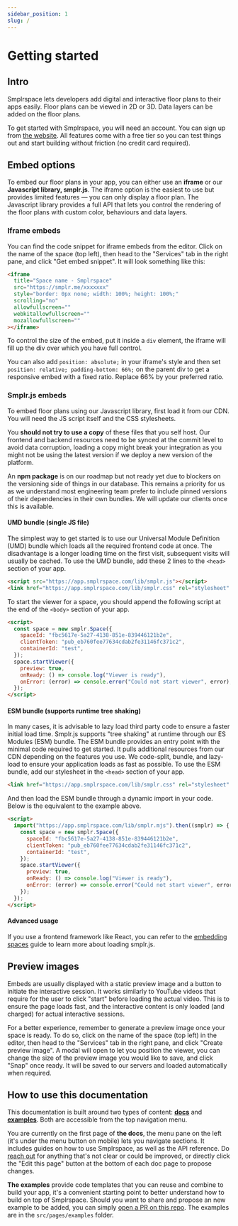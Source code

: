 ```yaml
---
sidebar_position: 1
slug: /
---
```


# Getting started

## Intro

Smplrspace lets developers add digital and interactive floor plans to their apps easily. Floor plans can be viewed in 2D or 3D. Data layers can be added on the floor plans.

To get started with Smplrspace, you will need an account. You can sign up from [the website](https://www.smplrspace.com). All features come with a free tier so you can test things out and start building without friction (no credit card required).

## Embed options

To embed our floor plans in your app, you can either use an **iframe** or our **Javascript library, smplr.js**. The iframe option is the easiest to use but provides limited features — you can only display a floor plan. The Javascript library provides a full API that lets you control the rendering of the floor plans with custom color, behaviours and data layers.

### Iframe embeds

You can find the code snippet for iframe embeds from the editor. Click on the name of the space (top left), then head to the "Services" tab in the right pane, and click "Get embed snippet". It will look something like this:

```html
<iframe
  title="Space name - Smplrspace"
  src="https://smplr.me/xxxxxxx"
  style="border: 0px none; width: 100%; height: 100%;"
  scrolling="no"
  allowfullscreen=""
  webkitallowfullscreen=""
  mozallowfullscreen=""
></iframe>
```

To control the size of the embed, put it inside a `div` element, the iframe will fill up the div over which you have full control.

You can also add `position: absolute;` in your iframe's style and then set `position: relative; padding-bottom: 66%;` on the parent div to get a responsive embed with a fixed ratio. Replace 66% by your preferred ratio.

### Smplr.js embeds

To embed floor plans using our Javascript library, first load it from our CDN. You will need the JS script itself and the CSS stylesheets.

You **should not try to use a copy** of these files that you self host. Our frontend and backend resources need to be synced at the commit level to avoid data corruption, loading a copy might break your integration as you might not be using the latest version if we deploy a new version of the platform.

An **npm package** is on our roadmap but not ready yet due to blockers on the versioning side of things in our database. This remains a priority for us as we understand most engineering team prefer to include pinned versions of their dependencies in their own bundles. We will update our clients once this is available.

#### UMD bundle (single JS file)

The simplest way to get started is to use our Universal Module Definition (UMD) bundle which loads all the required frontend code at once. The disadvantage is a longer loading time on the first visit, subsequent visits will usually be cached. To use the UMD bundle, add these 2 lines to the `<head>` section of your app.

```html
<script src="https://app.smplrspace.com/lib/smplr.js"></script>
<link href="https://app.smplrspace.com/lib/smplr.css" rel="stylesheet" />
```

To start the viewer for a space, you should append the following script at the end of the `<body>` section of your app.

```html
<script>
  const space = new smplr.Space({
    spaceId: "fbc5617e-5a27-4138-851e-839446121b2e",
    clientToken: "pub_eb760fee77634cdab2fe31146fc371c2",
    containerId: "test",
  });
  space.startViewer({
    preview: true,
    onReady: () => console.log("Viewer is ready"),
    onError: (error) => console.error("Could not start viewer", error),
  });
</script>
```

#### ESM bundle (supports runtime tree shaking)

In many cases, it is advisable to lazy load third party code to ensure a faster initial load time. Smplr.js supports "tree shaking" at runtime through our ES Modules (ESM) bundle. The ESM bundle provides an entry point with the minimal code required to get started. It pulls additional resources from our CDN depending on the features you use. We code-split, bundle, and lazy-load to ensure your application loads as fast as possible. To use the ESM bundle, add our stylesheet in the `<head>` section of your app.

```html
<link href="https://app.smplrspace.com/lib/smplr.css" rel="stylesheet" />
```

And then load the ESM bundle through a dynamic import in your code. Below is the equivalent to the example above.

```html
<script>
  import("https://app.smplrspace.com/lib/smplr.mjs").then((smplr) => {
    const space = new smplr.Space({
      spaceId: "fbc5617e-5a27-4138-851e-839446121b2e",
      clientToken: "pub_eb760fee77634cdab2fe31146fc371c2",
      containerId: "test",
    });
    space.startViewer({
      preview: true,
      onReady: () => console.log("Viewer is ready"),
      onError: (error) => console.error("Could not start viewer", error),
    });
  });
</script>
```

#### Advanced usage

If you use a frontend framework like React, you can refer to the [embedding spaces](/guides/embedding.md) guide to learn more about loading smplr.js.

## Preview images

Embeds are usually displayed with a static preview image and a button to initiate the interactive session. It works similarly to YouTube videos that require for the user to click "start" before loading the actual video. This is to ensure the page loads fast, and the interactive content is only loaded (and charged) for actual interactive sessions.

For a better experience, remember to generate a preview image once your space is ready. To do so, click on the name of the space (top left) in the editor, then head to the "Services" tab in the right pane, and click "Create preview image". A modal will open to let you position the viewer, you can change the size of the preview image you would like to save, and click "Snap" once ready. It will be saved to our servers and loaded automatically when required.

## How to use this documentation

This documentation is built around two types of content: **[docs](/)** and **[examples](/examples)**. Both are accessible from the top navigation menu.

You are currently on the first page of **the docs**, the menu pane on the left (it's under the menu button on mobile) lets you navigate sections. It includes guides on how to use Smplrspace, as well as the API reference. Do [reach out](https://www.smplrspace.com/support) for anything that's not clear or could be improved, or directly click the "Edit this page" button at the bottom of each doc page to propose changes.

**The examples** provide code templates that you can reuse and combine to build your app, it's a convenient starting point to better understand how to build on top of Smplrspace. Should you want to share and propose an new example to be added, you can simply [open a PR on this repo](https://github.com/smplrspace/docs). The examples are in the `src/pages/examples` folder.
